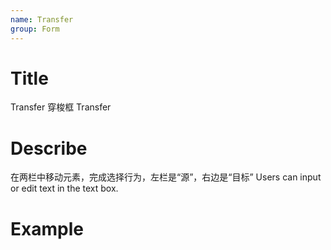 ```yaml
---
name: Transfer
group: Form
---
```


# Title

Transfer 穿梭框
Transfer

# Describe

在两栏中移动元素，完成选择行为，左栏是“源”，右边是“目标”
Users can input or edit text in the text box.

# Example
